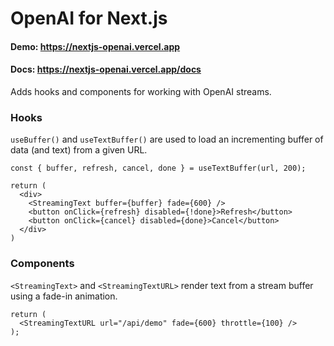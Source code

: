 # OpenAI for Next.js

#### Demo: https://nextjs-openai.vercel.app
#### Docs: https://nextjs-openai.vercel.app/docs

Adds hooks and components for working with OpenAI streams.

### Hooks

`useBuffer()` and `useTextBuffer()` are used to load an incrementing buffer of
data (and text) from a given URL.

```tsx
const { buffer, refresh, cancel, done } = useTextBuffer(url, 200);
 
return (
  <div>
    <StreamingText buffer={buffer} fade={600} />
    <button onClick={refresh} disabled={!done}>Refresh</button>
    <button onClick={cancel} disabled={done}>Cancel</button>
  </div>
)
```

### Components

`<StreamingText>` and `<StreamingTextURL>` render text from a stream buffer
using a fade-in animation.

```tsx
return (
  <StreamingTextURL url="/api/demo" fade={600} throttle={100} />
);
```